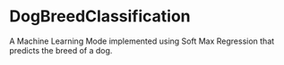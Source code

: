 # DogBreedClassification
A Machine Learning Mode implemented using Soft Max Regression that predicts the breed of a dog. 
